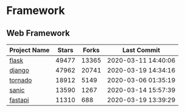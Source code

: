 # Framework

## Web Framework

| Project Name | Stars | Forks | Last Commit |
| ------------ | ----- | ----- | ----------- |
| [flask](https://github.com/pallets/flask) | 49477 | 13365 | 2020-03-11 14:40:06 |
| [django](https://github.com/django/django) | 47962 | 20741 | 2020-03-19 14:34:16 |
| [tornado](https://github.com/tornadoweb/tornado) | 18912 | 5149 | 2020-03-06 01:35:19 |
| [sanic](https://github.com/huge-success/sanic) | 13590 | 1267 | 2020-03-14 15:57:39 |
| [fastapi](https://github.com/tiangolo/fastapi) | 11310 | 688 | 2020-03-19 13:39:29 |

